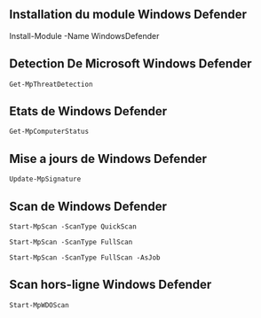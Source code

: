 Installation du module Windows Defender 
-------------------------------------------------------------
   Install-Module -Name WindowsDefender


Detection De Microsoft Windows Defender
------------------------------------------------------------

	Get-MpThreatDetection

Etats de Windows Defender
------------------------------------------------------------

	Get-MpComputerStatus


Mise a jours de Windows Defender
------------------------------------------------------------

	Update-MpSignature



Scan de Windows Defender
------------------------------------------------------------

	Start-MpScan -ScanType QuickScan

	Start-MpScan -ScanType FullScan

	Start-MpScan -ScanType FullScan -AsJob


Scan hors-ligne Windows Defender
------------------------------------------------------------


	Start-MpWDOScan
